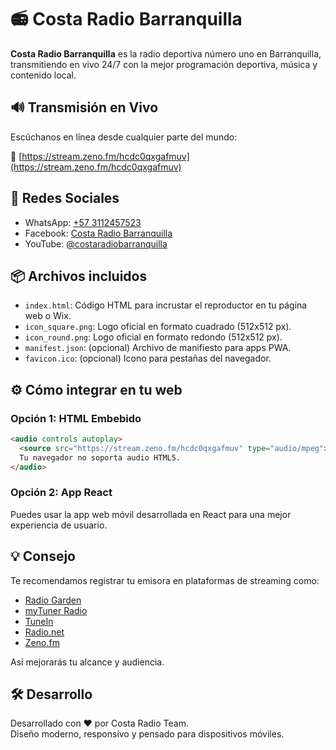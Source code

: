 # 📻 Costa Radio Barranquilla

**Costa Radio Barranquilla** es la radio deportiva número uno en Barranquilla, transmitiendo en vivo 24/7 con la mejor programación deportiva, música y contenido local.

## 🔊 Transmisión en Vivo

Escúchanos en línea desde cualquier parte del mundo:

🔗 [https://stream.zeno.fm/hcdc0qxgafmuv](https://stream.zeno.fm/hcdc0qxgafmuv)

## 📱 Redes Sociales

- WhatsApp: [+57 3112457523](https://wa.me/573112457523)
- Facebook: [Costa Radio Barranquilla](https://www.facebook.com/profile.php?id=61560653450154)
- YouTube: [@costaradiobarranquilla](https://www.youtube.com/@costaradiobarranquilla)

## 📦 Archivos incluidos

- `index.html`: Código HTML para incrustar el reproductor en tu página web o Wix.
- `icon_square.png`: Logo oficial en formato cuadrado (512x512 px).
- `icon_round.png`: Logo oficial en formato redondo (512x512 px).
- `manifest.json`: (opcional) Archivo de manifiesto para apps PWA.
- `favicon.ico`: (opcional) Icono para pestañas del navegador.

## ⚙️ Cómo integrar en tu web

### Opción 1: HTML Embebido
```html
<audio controls autoplay>
  <source src="https://stream.zeno.fm/hcdc0qxgafmuv" type="audio/mpeg">
  Tu navegador no soporta audio HTML5.
</audio>
```

### Opción 2: App React
Puedes usar la app web móvil desarrollada en React para una mejor experiencia de usuario.

## 💡 Consejo

Te recomendamos registrar tu emisora en plataformas de streaming como:

- [Radio Garden](https://radio.garden)
- [myTuner Radio](https://mytuner-radio.com)
- [TuneIn](https://tunein.com)
- [Radio.net](https://www.radio.net)
- [Zeno.fm](https://zeno.fm)

Así mejorarás tu alcance y audiencia.

## 🛠 Desarrollo

Desarrollado con ❤️ por Costa Radio Team.  
Diseño moderno, responsivo y pensado para dispositivos móviles.